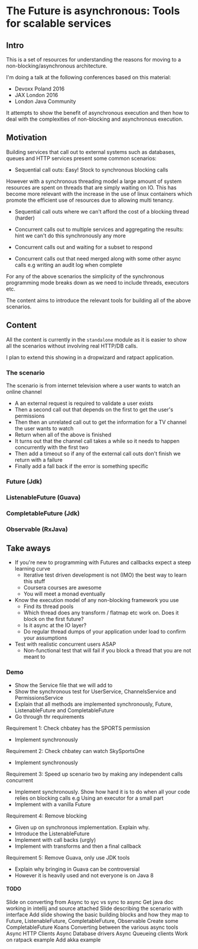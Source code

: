 # The Future is asynchronous: Tools for scalable services 

## Intro

This is a set of resources for understanding the reasons for moving to a
non-blocking/asynchronous architecture.
 
I'm doing a talk at the following conferences based on this material:
* Devoxx Poland 2016
* JAX London 2016
* London Java Community

It attempts to show the benefit of asynchronous execution and then how 
to deal with the complexities of non-blocking and asynchronous execution.

## Motivation

Building services that call out to external systems such as databases, 
queues and HTTP services present some common scenarios:

* Sequential call outs: Easy! Stock to synchronous blocking calls

However with a synchronous threading model a large amount of system resources
are spent on threads that are simply waiting on IO. This has become more relevant
with the increase in the use of linux containers which promote the efficient
use of resources due to allowing multi tenancy.

* Sequential call outs where we can't afford the cost of a blocking thread (harder)

* Concurrent calls out to multiple services and aggregating the results: hint we can't do this synchronously any more

* Concurrent calls out and waiting for a subset to respond

* Concurrent calls out that need merged along with some other async calls e.g writing an audit log when complete

For any of the above scenarios the simplicity of the synchronous programming mode
breaks down as we need to include threads, executors etc.

The content aims to introduce the relevant tools for building all of the above 
scenarios. 


## Content

All the content is currently in the `standalone` module as it is easier
to show all the scenarios without involving real HTTP/DB calls.

I plan to extend this showing in a dropwizard and ratpact application.

### The scenario

The scenario is from internet television where a user wants to watch an online channel


* A an external request is required to validate a user exists
* Then a second call out that depends on the first to get the user's permissions
* Then then an unrelated call out to get the information for a TV channel the user wants to watch
* Return when all of the above is finished
* It turns out that the channel call takes a while so it needs to happen concurrently with the first two
* Then add a timeout so if any of the external call outs don't finish we return with a failure
* Finally add a fall back if the error is something specific



### Future (Jdk)

### ListenableFuture (Guava)

### CompletableFuture (Jdk)

### Observable (RxJava)

## Take aways

* If you're new to programming with Futures and callbacks expect a steep learning curve
  * Iterative test driven development is not (IMO) the best way to learn this stuff
  * Coursera courses are awesome
  * You will meet a monad eventually
* Know the execution model of any non-blocking framework you use
  * Find its thread pools
  * Which thread does any transform / flatmap etc work on. Does it block on the first future?
  * Is it async at the IO layer?
  * Do regular thread dumps of your application under load to confirm your assumptions
* Test with realistic concurrent users ASAP
  * Non-functional test that will fail if you block a thread that you are not meant to

### Demo

* Show the Service file that we will add to
* Show the synchronous test for UserService, ChannelsService and PermissionsService
* Explain that all methods are implemented synchronously, Future, ListenableFuture and CompletableFuture
* Go through thr requirements

Requirement 1: Check chbatey has the SPORTS permission
* Implement synchronously

Requirement 2:  Check chbatey can watch SkySportsOne
* Implement synchronously

Requirement 3: Speed up scenario two by making any independent calls concurrent
* Implement synchronously. Show how hard it is to do when all your
  code relies on blocking calls e.g Using an executor for a small part
* Implement with a vanilla Future  

Requirement 4: Remove blocking
* Given up on synchronous implementation. Explain why.
* Introduce the ListenableFuture
* Implement with call backs (urgly)
* Implement with transforms and then a final callback

Requirement 5: Remove Guava, only use JDK tools
* Explain why bringing in Guava can be controversial
* However it is heavily used and not everyone is on Java 8

#### TODO

Slide on converting from Async to syc vs sync to async
Get java doc working in intellij and source attached
Slide describing the scenario with interface
Add slide showing the basic building blocks and how they map to Future, ListenableFuture, CompletableFuture, Observable
Create some CompletableFuture Koans
Converting between the various async tools
Async HTTP Clients
Async Database drivers
Async Queueing clients
Work on ratpack example
Add akka example


